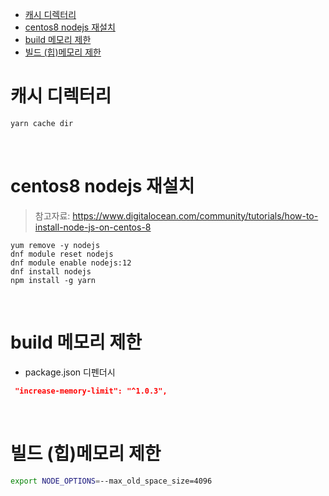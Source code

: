 - [캐시 디렉터리](#캐시-디렉터리)
- [centos8 nodejs 재설치](#centos8-nodejs-재설치)
- [build 메모리 제한](#build-메모리-제한)
- [빌드 (힙)메모리 제한](#빌드-힙메모리-제한)

# 캐시 디렉터리
```sh
yarn cache dir
```

<br>

# centos8 nodejs 재설치
> 참고자료: https://www.digitalocean.com/community/tutorials/how-to-install-node-js-on-centos-8
```yarn
yum remove -y nodejs
dnf module reset nodejs
dnf module enable nodejs:12
dnf install nodejs
npm install -g yarn
```

<br>

# build 메모리 제한
* package.json 디펜더시
```json
 "increase-memory-limit": "^1.0.3",
```

<br>

# 빌드 (힙)메모리 제한
```sh
export NODE_OPTIONS=--max_old_space_size=4096
```